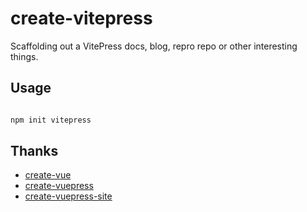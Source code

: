 # create-vitepress

Scaffolding out a VitePress docs, blog, repro repo or other interesting things.


## Usage

```bash

npm init vitepress

```


## Thanks 

- [create-vue](https://github.com/vuejs/create-vue)
- [create-vuepress](https://github.com/vuepress/create-vuepress)
- [create-vuepress-site](https://github.com/vuepress/create-vuepress-site)